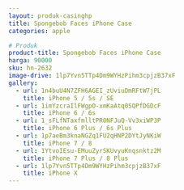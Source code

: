 ```yaml
---
layout: produk-casinghp
title: Spongebob Faces iPhone Case
categories: apple

# Produk
product-title: Spongebob Faces iPhone Case
harga: 90000
sku: hn-2632
image-drive: 1lp7Yvn5TTp4Dm9WYHzPihm3cpjzB37xF
gallery:
  - url: 1n4buU4N7ZFH6AGEI_zUviuDmRFtW7jPL
    title: iPhone 5 / 5s / SE
  - url: 1imYzcraIlFWgpO-xmKaAtq0SQPfDGDcF
    title: iPhone 6 / 6s
  - url: 1_sFLfNTaxfmlltPR0NFJuQ-Vv3xiWP3P
    title: iPhone 6 Plus / 6s Plus
  - url: 1p7aeBm3knaNGZq1FU2qHNP2DYtJyNKiW
    title: iPhone 7 / 8
  - url: 1YtvoIEsu-EMuuZyrSKUvyuKnqsnktz2M
    title: iPhone 7 Plus / 8 Plus
  - url: 1lp7Yvn5TTp4Dm9WYHzPihm3cpjzB37xF
    title: iPhone X
---
```

